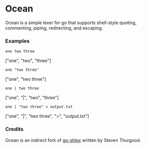 Ocean
=====
Ocean is a simple lexer for go that supports shell-style quoting, commenting, piping, redirecting, and escaping.


### Examples
```
one two three
```
["one", "two", "three"]

```
one "two three"
```

["one", "two three"]

```
one | two three
```
["one", "|", "two", "three"]

```
one | "two three" > output.txt
```
["one", "|", "two three", ">", "output.txt"]


### Credits
Ocean is an indirect fork of [go-shlex](http://code.google.com/p/go-shlex/) written by Steven Thurgood.
